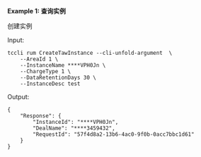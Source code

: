 **Example 1: 查询实例**

创建实例

Input: 

```
tccli rum CreateTawInstance --cli-unfold-argument  \
    --AreaId 1 \
    --InstanceName ****VPH0Jn \
    --ChargeType 1 \
    --DataRetentionDays 30 \
    --InstanceDesc test
```

Output: 
```
{
    "Response": {
        "InstanceId": "****VPH0Jn",
        "DealName": "****3459432",
        "RequestId": "57f4d8a2-13b6-4ac0-9f0b-0acc7bbc1d61"
    }
}
```

